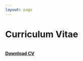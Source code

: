 ```yaml
---
layout: page
---
```


# Curriculum Vitae

**<br /> [Download CV](/CV_StefanPasch_V2022_04_03.pdf) <br />**

